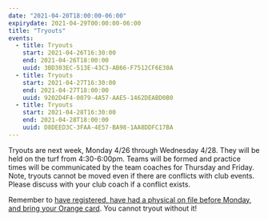 ```yaml
---
date: "2021-04-20T18:00:00-06:00"
expirydate: 2021-04-29T00:00:00-06:00
title: "Tryouts"
events:
  - title: Tryouts
    start: 2021-04-26T16:30:00
    end: 2021-04-26T18:00:00
    uuid: 3BD303EC-513E-43C3-AB66-F7512CF6E30A
  - title: Tryouts
    start: 2021-04-27T16:30:00
    end: 2021-04-27T18:00:00
    uuid: 9202D4F4-0079-4A57-AAE5-1462DEABD0B0
  - title: Tryouts
    start: 2021-04-28T16:30:00
    end: 2021-04-28T18:00:00
    uuid: D8DEED3C-3FAA-4E57-BA98-1AA8DDFC17BA
---
```


Tryouts are next week, Monday 4/26 through Wednesday 4/28. They will be held on
the turf from 4:30-6:00pm. Teams will be formed and practice times will be
communicated by the team coaches for Thursday and Friday. Note, tryouts cannot
be moved even if there are conflicts with club events. Please discuss with your
club coach if a conflict exists.

Remember to [have registered, have had a physical on file before Monday, and
bring your Orange card][1]. You cannot tryout without it!

[1]: /2021-season/tryouts-announcement

<!--more-->
